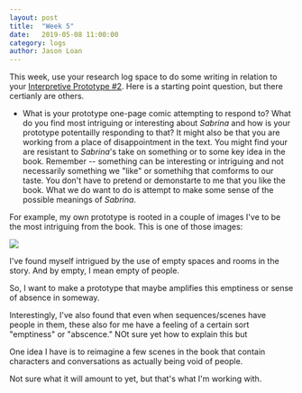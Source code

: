 ```yaml
---
layout: post
title:  "Week 5" 
date:   2019-05-08 11:00:00
category: logs
author: Jason Loan 
---
```


This week, use your research log space to do some writing in relation to your [Interpretive Prototype #2](https://jloan.github.io/e107v2/prototypes/2019/05/06/one-page-sabrina/). Here is a starting point question, but there certianly are others.

* What is your prototype one-page comic attempting to respond to? What do you find most intriguing or interesting about *Sabrina* and how is your prototype potentailly responding to that? It might also be that you are working from a place of disappointment in the text. You might find your are resistant to *Sabrina*'s take on something or to some key idea in the book. Remember -- something can be interesting or intriguing and not necessarily something we "like" or somethihg that comforms to our taste. You don't have to pretend or demonstarte to me that you like the book. What we do want to do is attempt to make some sense of the possible meanings of *Sabrina*.

For example, my own prototype is rooted in a couple of images I've to be the most intriguing from the book. This is one of those images:

![](https://www.drawnandquarterly.com/sites/default/files/styles/press-full/public/images/press/2018/sabrina.interior28.jpg?itok=5qtjbZss) 

I've found myself intrigued by the use of empty spaces and rooms in the story. And by empty, I mean empty of people.

So, I want to make a prototype that maybe amplifies this emptiness or sense of absence in someway. 

Interestingly, I've also found that even when sequences/scenes have people in them, these also for me have a feeling of a certain sort "emptiness" or "abscence." NOt sure yet how to explain this but 

One idea I have is to reimagine a few scenes in the book that contain characters and conversations as actually being void of people. 

Not sure what it will amount to yet, but that's what I'm working with.


